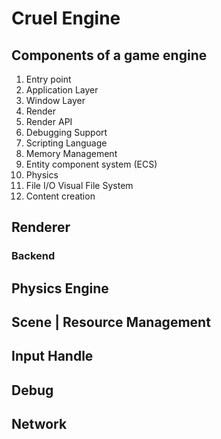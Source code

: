 # Cruel Engine

## Components of a game engine
1. Entry point
2. Application Layer
3. Window Layer
4. Render
5. Render API
6. Debugging Support
7. Scripting Language
8. Memory Management
9. Entity component system (ECS)
10. Physics
11. File I/O Visual File System
12. Content creation

## Renderer

### Backend

## Physics Engine

## Scene | Resource Management


## Input Handle


## Debug


## Network